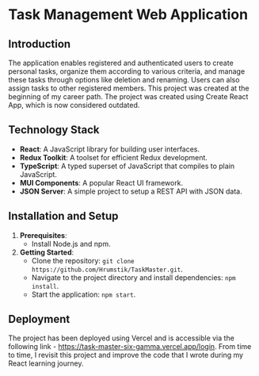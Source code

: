 # Task Management Web Application

## Introduction
The application enables registered and authenticated users to create personal tasks, organize them according to various criteria, and manage these tasks through options like deletion and renaming. Users can also assign tasks to other registered members. This project was created at the beginning of my career path. The project was created using Create React App, which is now considered outdated.

## Technology Stack
- **React**: A JavaScript library for building user interfaces.
- **Redux Toolkit**: A toolset for efficient Redux development.
- **TypeScript**: A typed superset of JavaScript that compiles to plain JavaScript.
- **MUI Components**: A popular React UI framework.
- **JSON Server**: A simple project to setup a REST API with JSON data.

## Installation and Setup
1. **Prerequisites**:
   - Install Node.js and npm.
2. **Getting Started**:
   - Clone the repository: `git clone https://github.com/Hrumstik/TaskMaster.git`.
   - Navigate to the project directory and install dependencies: `npm install`.
   - Start the application: `npm start`.



## Deployment
The project has been deployed using Vercel and is accessible via the following link - https://task-master-six-gamma.vercel.app/login.
From time to time, I revisit this project and improve the code that I wrote during my React learning journey.
  

